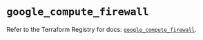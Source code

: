# `google_compute_firewall`

Refer to the Terraform Registry for docs: [`google_compute_firewall`](https://registry.terraform.io/providers/hashicorp/google-beta/5.24.0/docs/resources/google_compute_firewall).
